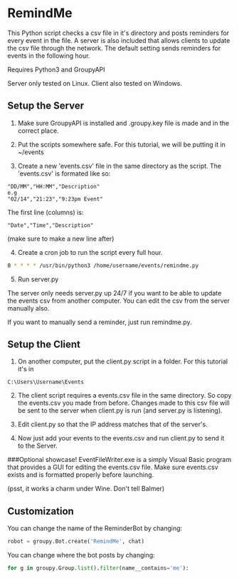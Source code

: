 # RemindMe
This Python script checks a csv file in it's directory and posts reminders for every event in the file. A server is also included that allows clients to update the csv file through the network. The default setting sends reminders for events in the following hour.

Requires Python3 and GroupyAPI

Server only tested on Linux. Client also tested on Windows.

## Setup the Server
1. Make sure GroupyAPI is installed and .groupy.key file is made and in the correct place.

2. Put the scripts somewhere safe. For this tutorial, we will be putting it in ~/events

3. Create a new 'events.csv' file in the same directory as the script.
The 'events.csv' is formated like so:
```
"DD/MM","HH:MM","Description"
e.g
"02/14","21:23","9:23pm Event"
```
The first line (columns) is:
```
"Date","Time","Description"
```
(make sure to make a new line after)

4. Create a cron job to run the script every full hour.
```bash
0 * * * * /usr/bin/python3 /home/username/events/remindme.py
```
5. Run server.py

The server only needs server.py up 24/7 if you want to be able to update the events csv from another computer. You can edit the csv from the server manually also.

If you want to manually send a reminder, just run remindme.py.

## Setup the Client
1. On another computer, put the client.py script in a folder. For this tutorial it's in
```
C:\Users\Username\Events
```
2. The client script requires a events.csv file in the same directory. So copy the events.csv you made from before. Changes made to this csv file will be sent to the server when client.py is run (and server.py is listening).

3. Edit client.py so that the IP address matches that of the server's.

4. Now just add your events to the events.csv and run client.py to send it to the Server.

###Optional showcase!
EventFileWriter.exe is a simply Visual Basic program that provides a GUI for editing the events.csv file.
Make sure events.csv exists and is formatted properly before launching.

(psst, it works a charm under Wine. Don't tell Balmer)

## Customization

You can change the name of the ReminderBot by changing:
```python
robot = groupy.Bot.create('RemindMe', chat)
```

You can change where the bot posts by changing:
```python
for g in groupy.Group.list().filter(name__contains='me'):
```
